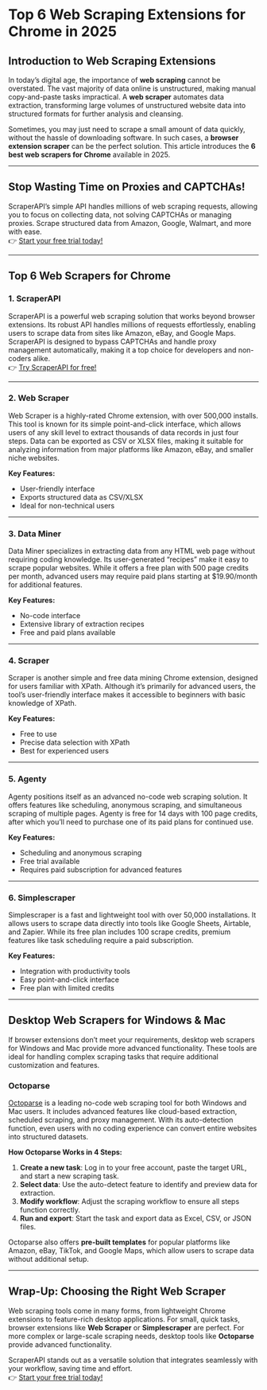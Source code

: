 # Top 6 Web Scraping Extensions for Chrome in 2025

## Introduction to Web Scraping Extensions

In today’s digital age, the importance of **web scraping** cannot be overstated. The vast majority of data online is unstructured, making manual copy-and-paste tasks impractical. A **web scraper** automates data extraction, transforming large volumes of unstructured website data into structured formats for further analysis and cleansing.

Sometimes, you may just need to scrape a small amount of data quickly, without the hassle of downloading software. In such cases, a **browser extension scraper** can be the perfect solution. This article introduces the **6 best web scrapers for Chrome** available in 2025.

---

## Stop Wasting Time on Proxies and CAPTCHAs!

ScraperAPI’s simple API handles millions of web scraping requests, allowing you to focus on collecting data, not solving CAPTCHAs or managing proxies. Scrape structured data from Amazon, Google, Walmart, and more with ease.  
👉 [Start your free trial today!](https://bit.ly/Scraperapi)

---

## Top 6 Web Scrapers for Chrome

### 1. ScraperAPI

ScraperAPI is a powerful web scraping solution that works beyond browser extensions. Its robust API handles millions of requests effortlessly, enabling users to scrape data from sites like Amazon, eBay, and Google Maps. ScraperAPI is designed to bypass CAPTCHAs and handle proxy management automatically, making it a top choice for developers and non-coders alike.  
👉 [Try ScraperAPI for free!](https://bit.ly/Scraperapi)

---

### 2. Web Scraper

Web Scraper is a highly-rated Chrome extension, with over 500,000 installs. This tool is known for its simple point-and-click interface, which allows users of any skill level to extract thousands of data records in just four steps. Data can be exported as CSV or XLSX files, making it suitable for analyzing information from major platforms like Amazon, eBay, and smaller niche websites.

**Key Features:**

- User-friendly interface
- Exports structured data as CSV/XLSX
- Ideal for non-technical users

---

### 3. Data Miner

Data Miner specializes in extracting data from any HTML web page without requiring coding knowledge. Its user-generated “recipes” make it easy to scrape popular websites. While it offers a free plan with 500 page credits per month, advanced users may require paid plans starting at $19.90/month for additional features.

**Key Features:**

- No-code interface
- Extensive library of extraction recipes
- Free and paid plans available

---

### 4. Scraper

Scraper is another simple and free data mining Chrome extension, designed for users familiar with XPath. Although it’s primarily for advanced users, the tool’s user-friendly interface makes it accessible to beginners with basic knowledge of XPath.

**Key Features:**

- Free to use
- Precise data selection with XPath
- Best for experienced users

---

### 5. Agenty

Agenty positions itself as an advanced no-code web scraping solution. It offers features like scheduling, anonymous scraping, and simultaneous scraping of multiple pages. Agenty is free for 14 days with 100 page credits, after which you’ll need to purchase one of its paid plans for continued use.

**Key Features:**

- Scheduling and anonymous scraping
- Free trial available
- Requires paid subscription for advanced features

---

### 6. Simplescraper

Simplescraper is a fast and lightweight tool with over 50,000 installations. It allows users to scrape data directly into tools like Google Sheets, Airtable, and Zapier. While its free plan includes 100 scrape credits, premium features like task scheduling require a paid subscription.

**Key Features:**

- Integration with productivity tools
- Easy point-and-click interface
- Free plan with limited credits

---

## Desktop Web Scrapers for Windows & Mac

If browser extensions don’t meet your requirements, desktop web scrapers for Windows and Mac provide more advanced functionality. These tools are ideal for handling complex scraping tasks that require additional customization and features.

### Octoparse

[Octoparse](https://bit.ly/Scraperapi) is a leading no-code web scraping tool for both Windows and Mac users. It includes advanced features like cloud-based extraction, scheduled scraping, and proxy management. With its auto-detection function, even users with no coding experience can convert entire websites into structured datasets.

**How Octoparse Works in 4 Steps:**

1. **Create a new task**: Log in to your free account, paste the target URL, and start a new scraping task.  
2. **Select data**: Use the auto-detect feature to identify and preview data for extraction.  
3. **Modify workflow**: Adjust the scraping workflow to ensure all steps function correctly.  
4. **Run and export**: Start the task and export data as Excel, CSV, or JSON files.

Octoparse also offers **pre-built templates** for popular platforms like Amazon, eBay, TikTok, and Google Maps, which allow users to scrape data without additional setup.

---

## Wrap-Up: Choosing the Right Web Scraper

Web scraping tools come in many forms, from lightweight Chrome extensions to feature-rich desktop applications. For small, quick tasks, browser extensions like **Web Scraper** or **Simplescraper** are perfect. For more complex or large-scale scraping needs, desktop tools like **Octoparse** provide advanced functionality.

ScraperAPI stands out as a versatile solution that integrates seamlessly with your workflow, saving time and effort.  
👉 [Start your free trial today!](https://bit.ly/Scraperapi)
